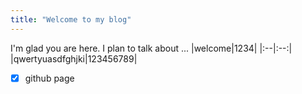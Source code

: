 ```yaml
---
title: "Welcome to my blog"
---
```


I'm glad you are here. I plan to talk about ...
|welcome|1234|
|:--|:--:|
|qwertyuasdfghjki|123456789|
- [x] github page
